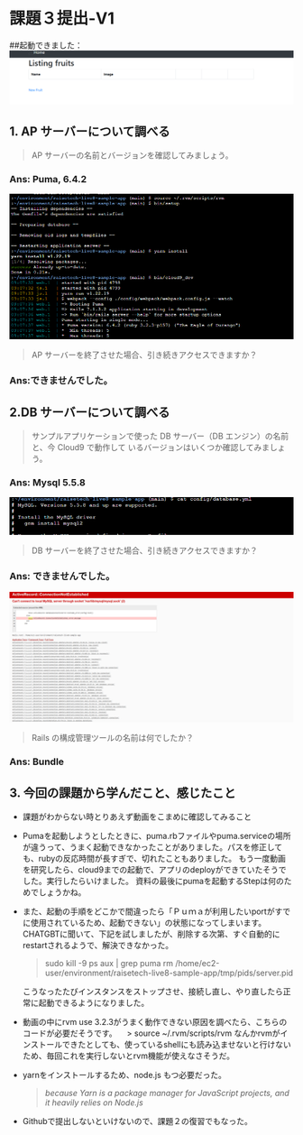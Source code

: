 # 課題３提出-V1

##起動できました：
![deploy success](deploy.png)

## 1. AP サーバーについて調べる

> AP サーバーの名前とバージョンを確認してみましょう。

### Ans: Puma, 6.4.2
![puma version](deploy-2.png)


> AP サーバーを終了させた場合、引き続きアクセスできますか？

### Ans:できませんでした。

## 2.DB サーバーについて調べる

> サンプルアプリケーションで使った DB サーバー（DB エンジン）の名前と、今 Cloud9 で動作して
いるバージョンはいくつか確認してみましょう。

### Ans: Mysql 5.5.8
![db version](database.png)
>  DB サーバーを終了させた場合、引き続きアクセスできますか？

### Ans: できませんでした。
![db out](database-3.png)

> Rails の構成管理ツールの名前は何でしたか？

### Ans: Bundle

## 3. 今回の課題から学んだこと、感じたこと

* 課題がわからない時とりあえず動画をこまめに確認してみること
* Pumaを起動しようとしたときに、puma.rbファイルやpuma.serviceの場所が違うって、うまく起動できなかったことがありました。パスを修正しても、rubyの反応時間が長すぎで、切れたこともありました。
もう一度動画を研究したら、cloud9までの起動で、アプリのdeployができていたそうでした。実行したらいけました。 資料の最後にpumaを起動するStepは何のためでしょうかね。
* また、起動の手順をどこかで間違ったら「Ｐｕｍａが利用したいportがすでに使用されているため、起動できない」の状態になってしまいます。 CHATGBTに聞いて、下記を試しましたが、削除する次第、すぐ自動的にrestartされるようで、解決できなかった。
  > sudo kill -9
  > ps aux | grep puma
  > rm /home/ec2-user/environment/raisetech-live8-sample-app/tmp/pids/server.pid

  こうなったたびインスタンスをストップさせ、接続し直し、やり直したら正常に起動できるようになりました。


* 動画の中にrvm use 3.2.3がうまく動作できない原因を調べたら、こちらのコードが必要だそうです。
　> source ~/.rvm/scripts/rvm
  なんかrvmがインストールできたとしても、使っているshellにも読み込ませないと行けないため、毎回これを実行しないとrvm機能が使えなさそうだ。

* yarnをインストールするため、node.js もつ必要だった。
  > *because Yarn is a package manager for JavaScript projects, and it heavily relies on Node.js*

*  Githubで提出しないといけないので、課題２の復習でもなった。
